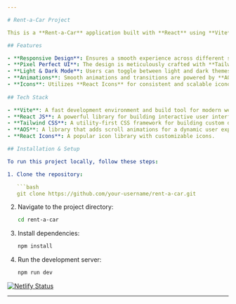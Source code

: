 ```yaml
---

# Rent-a-Car Project

This is a **Rent-a-Car** application built with **React** using **Vite** for fast development and optimized performance. The application is fully responsive and offers a pixel-perfect user experience, ensuring consistency across devices. It features both **light** and **dark modes** for user convenience.

## Features

- **Responsive Design**: Ensures a smooth experience across different screen sizes and devices.
- **Pixel Perfect UI**: The design is meticulously crafted with **Tailwind CSS**, ensuring precision and consistency.
- **Light & Dark Mode**: Users can toggle between light and dark themes for a personalized experience.
- **Animations**: Smooth animations and transitions are powered by **AOS (Animate on Scroll)**, adding life to the user interface.
- **Icons**: Utilizes **React Icons** for consistent and scalable iconography throughout the app.
  
## Tech Stack

- **Vite**: A fast development environment and build tool for modern web applications.
- **React JS**: A powerful library for building interactive user interfaces.
- **Tailwind CSS**: A utility-first CSS framework for building custom designs directly in your markup.
- **AOS**: A library that adds scroll animations for a dynamic user experience.
- **React Icons**: A popular icon library with customizable icons.

## Installation & Setup

To run this project locally, follow these steps:

1. Clone the repository:

   ```bash
   git clone https://github.com/your-username/rent-a-car.git
   ```

2. Navigate to the project directory:

   ```bash
   cd rent-a-car
   ```

3. Install dependencies:

   ```bash
   npm install
   ```

4. Run the development server:

   ```bash
   npm run dev
   ```
[![Netlify Status](https://api.netlify.com/api/v1/badges/a302e3ae-3a20-424f-b718-ea0854301adb/deploy-status)](https://app.netlify.com/sites/rent-a-car-akb/deploys)





---
```

